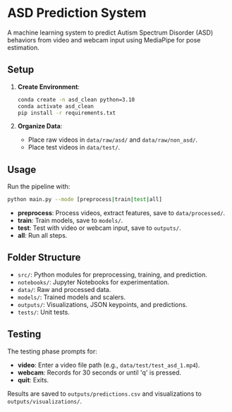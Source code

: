 # ASD Prediction System

A machine learning system to predict Autism Spectrum Disorder (ASD) behaviors from video and webcam input using MediaPipe for pose estimation.

## Setup

1. **Create Environment**:
   ```bash
   conda create -n asd_clean python=3.10
   conda activate asd_clean
   pip install -r requirements.txt
   ```

2. **Organize Data**:
   - Place raw videos in `data/raw/asd/` and `data/raw/non_asd/`.
   - Place test videos in `data/test/`.

## Usage

Run the pipeline with:
```bash
python main.py --mode [preprocess|train|test|all]
```

- **preprocess**: Process videos, extract features, save to `data/processed/`.
- **train**: Train models, save to `models/`.
- **test**: Test with video or webcam input, save to `outputs/`.
- **all**: Run all steps.

## Folder Structure

- `src/`: Python modules for preprocessing, training, and prediction.
- `notebooks/`: Jupyter Notebooks for experimentation.
- `data/`: Raw and processed data.
- `models/`: Trained models and scalers.
- `outputs/`: Visualizations, JSON keypoints, and predictions.
- `tests/`: Unit tests.

## Testing

The testing phase prompts for:
- **video**: Enter a video file path (e.g., `data/test/test_asd_1.mp4`).
- **webcam**: Records for 30 seconds or until 'q' is pressed.
- **quit**: Exits.

Results are saved to `outputs/predictions.csv` and visualizations to `outputs/visualizations/`.